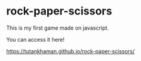 # rock-paper-scissors

This is my first game made on javascript.

You can access it here!

https://tutankhaman.github.io/rock-paper-scissors/

